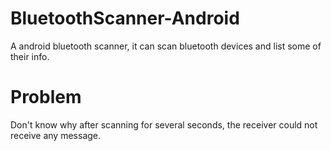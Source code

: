 # BluetoothScanner-Android
A android bluetooth scanner, it can scan bluetooth devices and list some of their info.

# Problem
  Don't know why after scanning for several seconds, the receiver could not receive any message.
  
